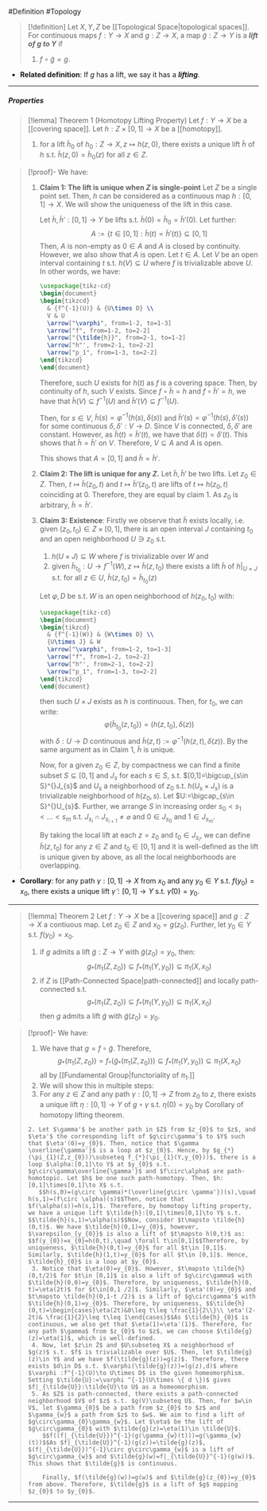 #Definition #Topology 

> [!definition]
> Let $X,Y,Z$ be [[Topological Space|topological spaces]]. For continuous maps $f:Y\to X$ and $g:Z\to X$, a map $\tilde{g}:Z\to Y$ is a ***lift of $g$ to $Y$*** if
> 1. $f\circ \tilde{g}=g$.
- **Related definition**: If $g$ has a lift, we say it has a ***lifting***.
---
##### Properties
> [!lemma] Theorem 1 (Homotopy Lifting Property)
> Let $f:Y\to X$ be a [[covering space]]. Let $h:Z\times[0,1]\to X$ be a [[homotopy]]. 
> 1. for a lift $\tilde{h}_{0}$ of $h_{0}:Z\to X,z \mapsto h(z,0)$, there exists a unique lift $\tilde{h}$ of $h$ s.t. $\tilde{h}(z,0)=\tilde{h}_{0}(z)$ for all $z\in Z$. 

> [!proof]-
> We have:
> 1. **Claim 1: The lift is unique when $Z$ is single-point**
>    Let $Z$ be a single point set. Then, $h$ can be considered as a continuous map $h:[0,1]\to X$. We will show the uniqueness of the lift in this case. 
>    
>    Let $\tilde{h},\tilde{h}':[0,1]\to Y$ be lifts s.t. $\tilde{h}(0)=\tilde{h}_{0}=\tilde{h}'(0)$. Let further: $$A:=\{ t\in[0,1]:\tilde{h}(t)=\tilde{h}'(t) \}\subseteq[0,1]$$Then, $A$ is non-empty as $0\in A$ and $A$ is closed by continuity. However, we also show that $A$ is open. Let $t\in A$. Let $V$ be an open interval containing $t$ s.t. $h(V)\subseteq U$ where $f$ is trivializable above $U$. In other words, we have:
>    
>    ```tikz
>    \usepackage{tikz-cd} 
>    \begin{document}
>    \begin{tikzcd} 
> 	   & {f^{-1}(U)} & {U\times D} \\ 
> 	   V & U 
> 	   \arrow["\varphi", from=1-2, to=1-3]
> 	   \arrow["f", from=1-2, to=2-2]
> 	   \arrow["{\tilde{h}}", from=2-1, to=1-2] 
> 	   \arrow["h"', from=2-1, to=2-2] 
> 	   \arrow["p_1", from=1-3, to=2-2]
>    \end{tikzcd}
>    \end{document}
>    ```
>    Therefore, such $U$ exists for $h(t)$ as $f$ is a covering space. Then, by continuity of $h$, such $V$ exists. Since $f\circ\tilde{h}=h$ and $f\circ\tilde{h}'=h$, we have that $\tilde{h}(V)\subseteq f^{-1}(U)$ and $\tilde{h}'(V)\subseteq f^{-1}(U)$. 
>    
>    Then, for $s\in V$, $\tilde{h}(s)=\varphi ^{-1}(h(s),\delta(s))$ and $\tilde{h}'(s)=\varphi ^{-1}(h(s),\delta'(s))$ for some continuous $\delta,\delta':V\to D$. Since $V$ is connected, $\delta,\delta'$ are constant. However, as $\tilde{h}(t)=\tilde{h}'(t)$, we have that $\delta(t)=\delta'(t)$. This shows that $\tilde{h}=\tilde{h}'$ on $V$. Therefore, $V\subseteq A$ and $A$ is open. 
>    
>    This shows that $A=[0,1]$ and $\tilde{h}=\tilde{h}'$.
> 2. **Claim 2: The lift is unique for any $Z$.**
>    Let $\tilde{h},\tilde{h}'$ be two lifts. Let $z_{0}\in Z$. Then, $t\mapsto \tilde{h}(z_{0},t)$ and $t\mapsto \tilde{h}'(z_{0},t)$ are lifts of $t\mapsto h(z_{0},t)$ coinciding at $0$. Therefore, they are equal by claim 1. As $z_{0}$ is arbitrary, $\tilde{h}=\tilde{h}'$.
> 3. **Claim 3: Existence**:
>    Firstly we observe that $\tilde{h}$ exists locally, i.e. given $(z_{0},t_{0})\in Z\times[0,1]$, there is an open interval $J$ containing $t_{0}$ and an open neighborhood $U\ni z_{0}$ s.t. 
>    1. $h(U\times J)\subseteq W$ where $f$ is trivializable over $W$ and
>    2. given $\tilde{h}_{t_{0}}:U\to f^{-1}(W), z\mapsto \tilde{h}(z,t_{0})$ there exists a lift $\tilde{h}$ of $h|_{U\times J}$ s.t. for all $z\in U$, $\tilde{h}(z,t_{0})=\tilde{h}_{t_{0}}(z)$
>       
>    Let $\varphi,D$ be s.t. $W$ is an open neighborhood of $h(z_{0},t_{0})$ with: 
>    
>    ```tikz
>    \usepackage{tikz-cd} 
>    \begin{document}
>    \begin{tikzcd} 
> 	   & {f^{-1}(W)} & {W\times D} \\ 
> 	   {U\times J} & W
> 	   \arrow["\varphi", from=1-2, to=1-3]
> 	   \arrow["f", from=1-2, to=2-2]
> 	   \arrow["h"', from=2-1, to=2-2] 
> 	   \arrow["p_1", from=1-3, to=2-2]
>    \end{tikzcd}
>    \end{document}
>    ```
>    then such $U\times J$ exists as $h$ is continuous. Then, for $t_{0}$, we can write: $$\varphi(\tilde{h}_{t_{0}}(z,t_{0}))=(h(z,t_{0}),\delta(z))$$with $\delta:U\to D$ continuous and $\tilde{h}(z,t):=\varphi ^{-1}(h(z,t),\delta(z))$. By the same argument as in Claim 1, $\tilde{h}$ is unique.
>    
>    Now, for a given $z_{0}\in Z$, by compactness we can find a finite subset $S\subseteq [0,1]$ and $J_{s}$ for each $s\in S$, s.t. $[0,1]=\bigcup_{s\in S}^{}J_{s}$ and $U_{s}$ a neighborhood of $z_{0}$ s.t. $h(U_{s}\times J_{s})$ is a trivializable neighborhood of $h(z_{0},s)$. Let $U:=\bigcap_{s\in S}^{}U_{s}$. Further, we arrange $S$ in increasing order $s_{0}<s_{1}<\dots<s_{m}$ s.t. $J_{s_{i}}\cap J_{s_{i+1}}\neq \varnothing$ and $0\in J_{s_{0}}$ and $1\in J_{s_{m}}$. 
>    
>    By taking the local lift at each $z=z_{0}$ and $t_{0}\in J_{s_{i}}$, we can define $\tilde{h}(z,t_{0})$ for any $z\in Z$ and $t_{0}\in [0,1]$ and it is well-defined as the lift is unique given by above, as all the local neighborhoods are overlapping.
- **Corollary**: for any path $\gamma:[0,1]\to X$ from $x_{0}$ and any $y_{0}\in Y$ s.t. $f(y_{0})=x_{0}$, there exists a unique lift $\tilde{\gamma}:[0,1]\to Y$ s.t. $\tilde{\gamma}(0)=y_{0}$.
---
> [!lemma] Theorem 2
> Let $f:Y\to X$ be a [[covering space]] and $g:Z\to X$ a contiuous map. Let $z_{0}\in Z$ and $x_{0}=g(z_{0})$. Further, let $y_{0}\in Y$ s.t. $f(y_{0})=x_{0}$.
> 1. if $g$ admits a lift $\tilde{g}:Z\to Y$ with $\tilde{g}(z_{0})=y_{0}$, then: $$g_{*}(\pi_{1}(Z,z_{0}))\subseteq f_{*}(\pi_{1}(Y,y_{0}))\subseteq \pi_{1}(X,x_{0})$$
> 2. if $Z$ is [[Path-Connected Space|path-connected]] and locally path-connected s.t. $$g_{*}(\pi_{1}(Z,z_{0}))\subseteq f_{*}(\pi_{1}(Y,y_{0}))\subseteq \pi_{1}(X,x_{0})$$then $g$ admits a lift $\tilde{g}$ with $\tilde{g}(z_{0})=y_{0}$.

> [!proof]-
> We have:
> 1. We have that $g=f\circ \tilde{g}$. Therefore, $$g_{*}(\pi_{1}(Z,z_{0}))=f_{*}(\tilde{g}_{*}(\pi_{1}(Z,z_{0})))\subseteq f_{*}(\pi_{1}(Y,y_{0}))\subseteq \pi_{1}(X,x_{0})$$all by [[Fundamental Group|functoriality of $\pi_{1}$.]]
> 2. We will show this in multiple steps:
> 	1. For any $z\in Z$ and any path $\gamma:[0,1]\to Z$ from $z_{0}$ to $z$, there exists a unique lift $\eta:[0,1]\to Y$ of $g\circ\gamma$ s.t. $\eta(0)=y_{0}$ by Corollary of homotopy lifting theorem.
> 	  
>     2. Let $\gamma'$ be another path in $Z$ from $z_{0}$ to $z$, and $\eta'$ the corresponding lift of $g\circ\gamma'$ to $Y$ such that $\eta'(0)=y_{0}$. Then, notice that $\gamma \overline{\gamma'}$ is a loop at $z_{0}$. Hence, by $g_{*}(\pi_{1}(Z,z_{0}))\subseteq f_{*}(\pi_{1}(Y,y_{0}))$, there is a loop $\alpha:[0,1]\to Y$ at $y_{0}$ s.t. $g\circ\gamma\overline{\gamma'}$ and $f\circ\alpha$ are path-homotopic. Let $h$ be one such path-homotopy. Then, $h:[0,1]\times[0,1]\to X$ s.t. 
>        $$h(s,0)=(g\circ \gamma)*(\overline{g\circ \gamma'})(s),\quad h(s,1)=(f\circ \alpha)(s)$$Then, notice that $f(\alpha(s))=h(s,1)$. Therefore, by homotopy lifting property, we have a unique lift $\tilde{h}:[0,1]\times[0,1]\to Y$ s.t. $$\tilde{h}(s,1)=\alpha(s)$$Now, consider $t\mapsto \tilde{h}(0,t)$. We have $\tilde{h}(0,1)=y_{0}$, however, $\varepsilon_{y_{0}}$ is also a lift of $t\mapsto h(0,t)$ as: $$f(y_{0})=x_{0}=h(0,t),\quad \forall t\in[0,1]$$Therefore, by uniqueness, $\tilde{h}(0,t)=y_{0}$ for all $t\in [0,1]$. Similarly, $\tilde{h}(1,t)=y_{0}$ for all $t\in [0,1]$. Hence, $\tilde{h}_{0}$ is a loop at $y_{0}$. 
>      3. Notice that $\eta(0)=y_{0}$. However, $t\mapsto \tilde{h}(0,t/2)$ for $t\in [0,1]$ is also a lift of $g\circ\gamma$ with $\tilde{h}(0,0)=y_{0}$. Therefore, by uniqueness, $\tilde{h}(0, t)=\eta(2t)$ for $t\in[0,1 /2]$. Similarly, $\eta'(0)=y_{0}$ and $t\mapsto \tilde{h}(0,1-t /2)$ is a lift of $g\circ\gamma'$ with $\tilde{h}(0,1)=y_{0}$. Therefore, by uniqueness, $$\tilde{h}(0,t)=\begin{cases}\eta(2t)&0\leq t\leq \frac{1}{2\\}\\ \eta'(2-2t)& \frac{1}{2}\leq t\leq 1\end{cases}$$As $\tilde{h}_{0}$ is continuous, we also get that $\eta(1)=\eta'(1)$. Therefore, for any path $\gamma$ from $z_{0}$ to $z$, we can choose $\tilde{g}(z)=\eta(1)$, which is well-defined.
>      4. Now, let $z\in Z$ and $U\subseteq X$ a neighborhood of $g(z)$ s.t. $f$ is trivializable over $U$. Then, let $\tilde{g}(z)\in Y$ and we have $f(\tilde{g}(z))=g(z)$. Therefore, there exists $d\in D$ s.t. $\varphi(\tilde{g}(z))=(g(z),d)$ where $\varphi :f^{-1}(U)\to U\times D$ is the given homeomorphism. Setting $\tilde{U}:=\varphi ^{-1}(U\times \{ d \})$ gives $f|_{\tilde{U}}:\tilde{U}\to U$ as a homeomorphism.
>      5. As $Z$ is path-connected, there exists a path-connected neighborhood $V$ of $z$ s.t. $g(V)\subseteq U$. Then, for $w\in V$, let $\gamma_{0}$ be a path from $z_{0}$ to $z$ and $\gamma_{w}$ a path from $z$ to $w$. We aim to find a lift of $g\circ\gamma_{0}\gamma_{w}$. Let $\eta$ be the lift of $g\circ\gamma_{0}$ with $\tilde{g}(z)=\eta(1)\in \tilde{U}$. 
>         $$f((f|_{\tilde{U}})^{-1}(g(\gamma_{w}(t)))=g(\gamma_{w}(t))$$As $f|_{\tilde{U}}^{-1}(g(z))=\tilde{g}(z)$, $(f|_{\tilde{U}})^{-1}\circ g\circ\gamma_{w}$ is a lift of $g\circ\gamma_{w}$ and $\tilde{g}(w)=f|_{\tilde{U}}^{-1}(g(w))$. This shows that $\tilde{g}$ is continuous.
>         
>         Finally, $f(\tilde{g}(w))=g(w)$ and $\tilde{g}(z_{0})=y_{0}$ from above. Therefore, $\tilde{g}$ is a lift of $g$ mapping $z_{0}$ to $y_{0}$.
---